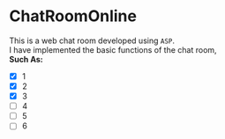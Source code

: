 # ChatRoomOnline
This is a web chat room developed using `ASP`.  
I have implemented the basic functions of the chat room,  
**Such As:**  

- [x] 1
- [x] 2
- [x] 3
- [ ] 4
- [ ] 5
- [ ] 6
